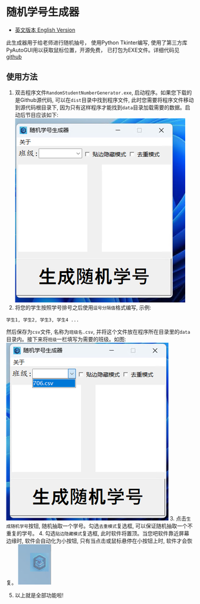 # 随机学号生成器
- [英文版本 English Version](README.md) 

此生成器用于给老师进行随机抽号， 使用Python Tkinter编写, 使用了第三方库PyAutoGUI用以获取鼠标位置，开源免费， 已打包为EXE文件。详细代码见[github](https://github.com/nanocode38/Random-Number-Generator)

## 使用方法
1. 双击程序文件`RandomStudentNumberGenerator.exe`, 启动程序。如果您下载的是Github源代码, 可以在`dist`目录中找到程序文件, 此时您需要将程序文件移动到源代码根目录下, 因为只有这样程序才能找到`data`目录加载需要的数据。启动后节目应该如下:
![随机学号生成器界面](img/image.png)
2. 将您的学生按照学号排号之后使用`逗号分隔值`格式编写, 示例:
```csv
学生1, 学生2, 学生3, 学生4 ...
```
然后保存为`csv`文件, 名称为`班级名.csv`, 并将这个文件放在程序所在目录里的`data`目录内。接下来将`班级`一栏填写为需要的班级。如图:
![选择班级](img/image1.png)
3. 点击`生成随机学号`按钮, 随机抽取一个学号。勾选`去重模式`复选框, 可以保证随机抽取一个不重复的学号。
4. 勾选`贴边隐藏模式`复选框, 此时软件将置顶。当您吧软件靠近屏幕边缘时, 软件会自动化为小按钮, 只有当点击或鼠标悬停在小按钮上时, 软件才会恢复。
![隐藏小按钮](img/image2.png)

5. 以上就是全部功能啦!
